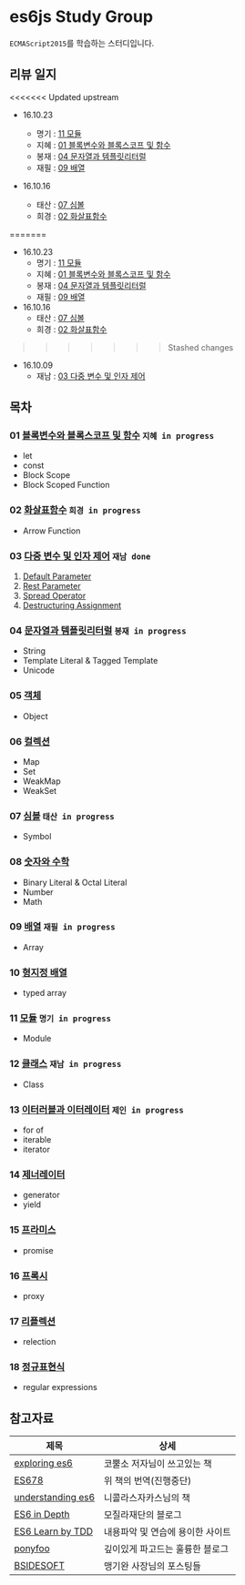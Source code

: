 # es6js Study Group

`ECMAScript2015`를 학습하는 스터디입니다.

## 리뷰 일지
<<<<<<< Updated upstream

- 16.10.23
  - 명기 : [11 모듈](/11%20모듈/README.md)
  - 지혜 : [01 블록변수와 블록스코프 및 함수](/01%20블록변수와%20블록스코프%20및%20함수/1-1_Block%20Variable.md)
  - 봉재 : [04 문자열과 템플릿리터럴](/04%20문자열과%20템플릿리터럴/README.md)
  - 재필 : [09 배열](/09%20배열/README.md)

- 16.10.16
  - 태산 : [07 심볼](/07%20심볼/README.md)
  - 희경 : [02 화살표함수](/02%20화살표함수/README.md)

=======
- 16.10.23
  - 명기 : [11 모듈](/11%20모듈/README.md)
  - 지혜 : [01 블록변수와 블록스코프 및 함수](01%20블록변수와%20블록스코프%20및%20함수/1-1_Block%20Variable.md)
  - 봉재 : [04 문자열과 템플릿리터럴](04%20문자열과%20템플릿리터럴/README.md)
  - 재필 : [09 배열](/09%20배열/README.md)
- 16.10.16
  - 태산 : [07 심볼](/07%20심볼/README.md)
  - 희경 : [02 화살표함수](/02%20화살표함수/README.md)
>>>>>>> Stashed changes
- 16.10.09
  - 재남 : [03 다중 변수 및 인자 제어](/03%20다중%20변수%20및%20인자%20제어/README.md)


## 목차

### 01 [블록변수와 블록스코프 및 함수](/01%20블록변수와%20블록스코프%20및%20함수) `지혜 in progress`
  + let
  + const
  + Block Scope
  + Block Scoped Function

### 02 [화살표함수](/02%20화살표함수) `희경 in progress`
  + Arrow Function

### 03 [다중 변수 및 인자 제어](/03%20다중%20변수%20및%20인자%20제어) `재남 done`
  1. [Default Parameter](./03%20다중%20변수%20및%20인자%20제어/3-1_Default%20Parameter.md)
  2. [Rest Parameter](./03%20다중%20변수%20및%20인자%20제어/3-2_Rest%20Parameter.md)
  3. [Spread Operator](./03%20다중%20변수%20및%20인자%20제어/3-3_Spread%20Operator.md)
  4. [Destructuring Assignment](./03%20다중%20변수%20및%20인자%20제어/3-4_Destructuring.md)

### 04 [문자열과 템플릿리터럴](/04%20문자열과%20템플릿리터럴) `봉재 in progress`
  + String
  + Template Literal &amp; Tagged Template
  + Unicode

### 05 [객체](/05%20객체)
  + Object

### 06 [컬렉션](/06%20컬렉션)
  + Map
  + Set
  + WeakMap
  + WeakSet

### 07 [심볼](/07%20심볼)  `태산 in progress`
  + Symbol

### 08 [숫자와 수학](/08%20숫자와%20수학)
  + Binary Literal &amp; Octal Literal
  + Number
  + Math

### 09 [배열](/09%20배열) `재필 in progress`
  + Array

### 10 [형지정 배열](/10%20형지정%20배열)
  + typed array

### 11 [모듈](/11%20모듈) `명기 in progress`
  + Module

### 12 [클래스](/12%20클래스) `재남 in progress`
  + Class

### 13 [이터러블과 이터레이터](/13%20이터러블과%20이터레이터) `제인 in progress`
  + for of
  + iterable
  + iterator

### 14 [제너레이터](/14%20제너레이터)
  + generator
  + yield

### 15 [프라미스](/15%20프라미스)
  + promise

### 16 [프록시](/16%20프록시)
  + proxy

### 17 [리플렉션](/17%20리플렉션)
  + relection

### 18 [정규표현식](/18%20정규표현식)
  + regular expressions


## 참고자료

|제목|상세|
|---|---|
| [exploring es6](http://exploringjs.com/es6/) | 코뿔소 저자님이 쓰고있는 책 |
| [ES678](https://github.com/ES678/Exploring-ES6) | 위 책의 번역(진행중단) |
| [understanding es6](https://leanpub.com/understandinges6/read/) | 니콜라스자카스님의 책 |
| [ES6 in Depth](http://hacks.mozilla.or.kr/category/es6-in-depth/) | 모질라재단의 블로그 |
| [ES6 Learn by TDD](http://es6katas.org/) | 내용파악 및 연습에 용이한 사이트 |
| [ponyfoo](https://ponyfoo.com/articles/search/es6) | 깊이있게 파고드는 훌륭한 블로그 |
| [BSIDESOFT](http://www.bsidesoft.com/?cat=29) | 맹기완 사장님의 포스팅들 |
